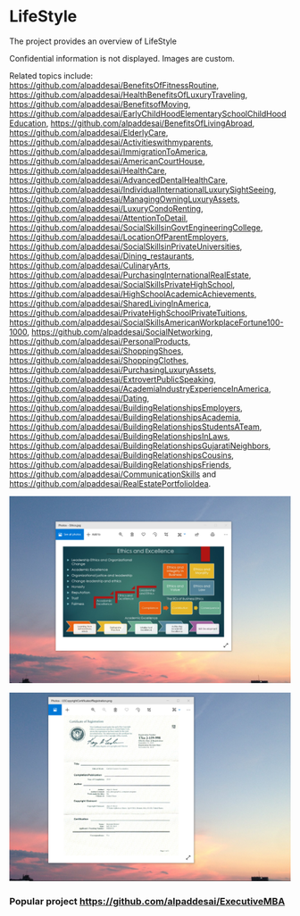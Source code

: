 # LifeStyle

The project provides an overview of LifeStyle 

Confidential information is not displayed. Images are custom.

Related topics include: https://github.com/alpaddesai/BenefitsOfFitnessRoutine, https://github.com/alpaddesai/HealthBenefitsOfLuxuryTraveling, https://github.com/alpaddesai/BenefitsofMoving, https://github.com/alpaddesai/EarlyChildHoodElementarySchoolChildHoodEducation, https://github.com/alpaddesai/BenefitsOfLivingAbroad, https://github.com/alpaddesai/ElderlyCare, https://github.com/alpaddesai/Activitieswithmyparents, https://github.com/alpaddesai/ImmigrationToAmerica, https://github.com/alpaddesai/AmericanCourtHouse, https://github.com/alpaddesai/HealthCare, https://github.com/alpaddesai/AdvancedDentalHealthCare, https://github.com/alpaddesai/IndividualInternationalLuxurySightSeeing, https://github.com/alpaddesai/ManagingOwningLuxuryAssets, https://github.com/alpaddesai/LuxuryCondoRenting, https://github.com/alpaddesai/AttentionToDetail, https://github.com/alpaddesai/SocialSkillsinGovtEngineeringCollege, https://github.com/alpaddesai/LocationOfParentEmployers, https://github.com/alpaddesai/SocialSkillsinPrivateUniversities, https://github.com/alpaddesai/Dining_restaurants, https://github.com/alpaddesai/CulinaryArts, https://github.com/alpaddesai/PurchasingInternationalRealEstate, https://github.com/alpaddesai/SocialSkillsPrivateHighSchool, https://github.com/alpaddesai/HighSchoolAcademicAchievements, https://github.com/alpaddesai/SharedLivingInAmerica, https://github.com/alpaddesai/PrivateHighSchoolPrivateTuitions, https://github.com/alpaddesai/SocialSkillsAmericanWorkplaceFortune100-1000, https://github.com/alpaddesai/SocialNetworking, https://github.com/alpaddesai/PersonalProducts, https://github.com/alpaddesai/ShoppingShoes, https://github.com/alpaddesai/ShoppingClothes, https://github.com/alpaddesai/PurchasingLuxuryAssets, https://github.com/alpaddesai/ExtrovertPublicSpeaking, https://github.com/alpaddesai/AcademiaIndustryExperienceInAmerica, https://github.com/alpaddesai/Dating, https://github.com/alpaddesai/BuildingRelationshipsEmployers, https://github.com/alpaddesai/BuildingRelationshipsAcademia, https://github.com/alpaddesai/BuildingRelationshipsStudentsATeam, https://github.com/alpaddesai/BuildingRelationshipsInLaws, https://github.com/alpaddesai/BuildingRelationshipsGujaratiNeighbors, https://github.com/alpaddesai/BuildingRelationshipsCousins, https://github.com/alpaddesai/BuildingRelationshipsFriends, https://github.com/alpaddesai/CommunicationSkills and https://github.com/alpaddesai/RealEstatePortfolioIdea.

![image](EthicsandExcellence.png)

![image](USCopyrightCertificate.png)

### Popular project https://github.com/alpaddesai/ExecutiveMBA
